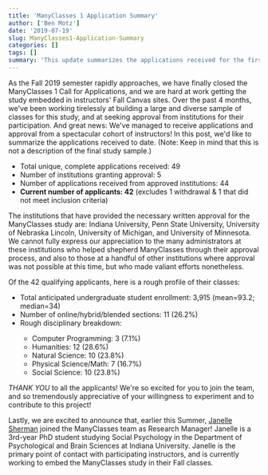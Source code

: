 ```yaml
---
title: 'ManyClasses 1 Application Summary'
author: ['Ben Motz']
date: '2019-07-19'
slug: ManyClasses1-Application-Summary
categories: []
tags: []
summary: 'This update summarizes the applications received for the first ManyClasses study.'
---
```


As the Fall 2019 semester rapidly approaches, we have finally closed the ManyClasses 1 Call for Applications, and we are hard at work getting the study embedded in instructors' Fall Canvas sites.  Over the past 4 months, we've been working tirelessly at building a large and diverse sample of classes for this study, and at seeking approval from institutions for their participation.  And great news:  We've managed to receive applications and approval from a spectacular cohort of instructors!  In this post, we'd like to summarize the applications received to date. (Note: Keep in mind that this is not a description of the final study sample.)

* Total unique, complete applications received: 49
* Number of institutions granting approval: 5
* Number of applications received from approved institutions: 44
* __Current number of applicants: 42__ (excludes 1 withdrawal & 1 that did not meet inclusion criteria)

The institutions that have provided the necessary written approval for the ManyClasses study are: Indiana University, Penn State University, University of Nebraska Lincoln, University of Michigan, and University of Minnesota.  We cannot fully express our appreciation to the many administrators at these institutions who helped shepherd ManyClasses through their approval process, and also to those at a handful of other institutions where approval was not possible at this time, but who made valiant efforts nonetheless.

Of the 42 qualifying applicants, here is a rough profile of their classes:
<ul>
<li>Total anticipated undergraduate student enrollment: 3,915 (mean=93.2; median=34) </li>
<li>Number of online/hybrid/blended sections: 11 (26.2%)</li>
<li>Rough disciplinary breakdown:</li>
<ul>
<li>Computer Programming: 3 (7.1%) </li>
<li>Humanities: 12 (28.6%) </li>
<li>Natural Science: 10 (23.8%)</li>
<li>Physical Science/Math: 7 (16.7%)</li>
<li>Social Science: 10 (23.8%)</li>
</ul>
</ul>

_THANK YOU_ to all the applicants!  We're so excited for you to join the team, and so tremendously appreciative of your willingness to experiment and to contribute to this project!

Lastly, we are excited to announce that, earlier this Summer, [Janelle Sherman](https://hirt.lab.indiana.edu/people/janelle-sherman-c.v.-march-2019.pdf) joined the ManyClasses team as Research Manager!  Janelle is a 3rd-year PhD student studying Social Psychology in the Department of Psychological and Brain Sciences at Indiana University.  Janelle is the primary point of contact with participating instructors, and is currently working to embed the ManyClasses study in their Fall classes.
